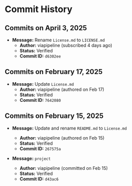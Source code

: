 # Commit History

## Commits on April 3, 2025
- **Message:** Rename `License.md` to `LICENSE.md`
  - **Author:** viapipeline (subscribed 4 days ago)
  - **Status:** Verified
  - **Commit ID:** `d6302ee`
  
## Commits on February 17, 2025
- **Message:** Update `License.md`
  - **Author:** viapipeline (authored on Feb 17)
  - **Status:** Verified
  - **Commit ID:** `7642080`

## Commits on February 15, 2025
- **Message:** Update and rename `README.md` to `License.md`
  - **Author:** viapipeline (authored on Feb 15)
  - **Status:** Verified
  - **Commit ID:** `267575a`

- **Message:** `project`
  - **Author:** viapipeline (committed on Feb 15)
  - **Status:** Verified
  - **Commit ID:** `d43ac6`